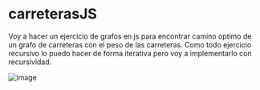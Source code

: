 # carreterasJS
Voy a hacer un ejercicio de grafos en js para encontrar camino optimo de un grafo de carreteras con el peso de las carreteras.
Como todo ejercicio recursivo lo puedo hacer de forma iterativa pero voy a implementarlo con recursividad.

![image](https://github.com/user-attachments/assets/e7c084d2-015d-470d-bc44-908008ff7829)
